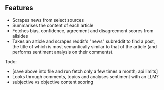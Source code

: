 ## Features

- Scrapes news from select sources
- Summarises the content of each article
- Fetches bias, confidence, agreement and disagreement scores from allsides 
- Takes an article and scrapes reddit's "news" subreddit to find a post, the title of which is most semantically similar to that of the article (and performs sentiment analysis on their comments).

Todo:
- [save above into file and run fetch only a few times a month; api limits]
- Looks through comments, topics and analyses sentiment with an LLM?
- subjective vs objective content scoring
